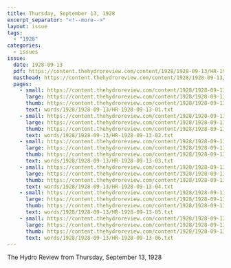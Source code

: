 ```yaml
---
title: Thursday, September 13, 1928
excerpt_separator: "<!--more-->"
layout: issue
tags:
  - "1928"
categories:
  - issues
issue:
  date: 1928-09-13
  pdf: https://content.thehydroreview.com/content/1928/1928-09-13/HR-1928-09-13.pdf
  masthead: https://content.thehydroreview.com/content/1928/1928-09-13/masthead/HR-1928-09-13.jpg
  pages:
    - small: https://content.thehydroreview.com/content/1928/1928-09-13/small/HR-1928-09-13-01.jpg
      large: https://content.thehydroreview.com/content/1928/1928-09-13/large/HR-1928-09-13-01.jpg
      thumb: https://content.thehydroreview.com/content/1928/1928-09-13/thumbnails/HR-1928-09-13-01.jpg
      text: words/1928/1928-09-13/HR-1928-09-13-01.txt
    - small: https://content.thehydroreview.com/content/1928/1928-09-13/small/HR-1928-09-13-02.jpg
      large: https://content.thehydroreview.com/content/1928/1928-09-13/large/HR-1928-09-13-02.jpg
      thumb: https://content.thehydroreview.com/content/1928/1928-09-13/thumbnails/HR-1928-09-13-02.jpg
      text: words/1928/1928-09-13/HR-1928-09-13-02.txt
    - small: https://content.thehydroreview.com/content/1928/1928-09-13/small/HR-1928-09-13-03.jpg
      large: https://content.thehydroreview.com/content/1928/1928-09-13/large/HR-1928-09-13-03.jpg
      thumb: https://content.thehydroreview.com/content/1928/1928-09-13/thumbnails/HR-1928-09-13-03.jpg
      text: words/1928/1928-09-13/HR-1928-09-13-03.txt
    - small: https://content.thehydroreview.com/content/1928/1928-09-13/small/HR-1928-09-13-04.jpg
      large: https://content.thehydroreview.com/content/1928/1928-09-13/large/HR-1928-09-13-04.jpg
      thumb: https://content.thehydroreview.com/content/1928/1928-09-13/thumbnails/HR-1928-09-13-04.jpg
      text: words/1928/1928-09-13/HR-1928-09-13-04.txt
    - small: https://content.thehydroreview.com/content/1928/1928-09-13/small/HR-1928-09-13-05.jpg
      large: https://content.thehydroreview.com/content/1928/1928-09-13/large/HR-1928-09-13-05.jpg
      thumb: https://content.thehydroreview.com/content/1928/1928-09-13/thumbnails/HR-1928-09-13-05.jpg
      text: words/1928/1928-09-13/HR-1928-09-13-05.txt
    - small: https://content.thehydroreview.com/content/1928/1928-09-13/small/HR-1928-09-13-06.jpg
      large: https://content.thehydroreview.com/content/1928/1928-09-13/large/HR-1928-09-13-06.jpg
      thumb: https://content.thehydroreview.com/content/1928/1928-09-13/thumbnails/HR-1928-09-13-06.jpg
      text: words/1928/1928-09-13/HR-1928-09-13-06.txt
---
```


The Hydro Review from Thursday, September 13, 1928

<!--more-->


